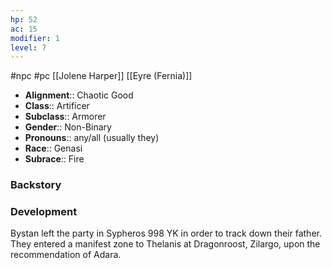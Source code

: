 ```yaml
---
hp: 52
ac: 15
modifier: 1
level: 7
---
```

 #npc #pc [[Jolene Harper]] [[Eyre (Fernia)]]

* **Alignment**:: Chaotic Good
* **Class**:: Artificer
* **Subclass**:: Armorer
* **Gender**:: Non-Binary
* **Pronouns**:: any/all (usually they)
* **Race**:: Genasi
* **Subrace**:: Fire

### Backstory


### Development

Bystan left the party in Sypheros 998 YK in order to track down their father. They entered a manifest zone to Thelanis at Dragonroost, Zilargo, upon the recommendation of Adara.
